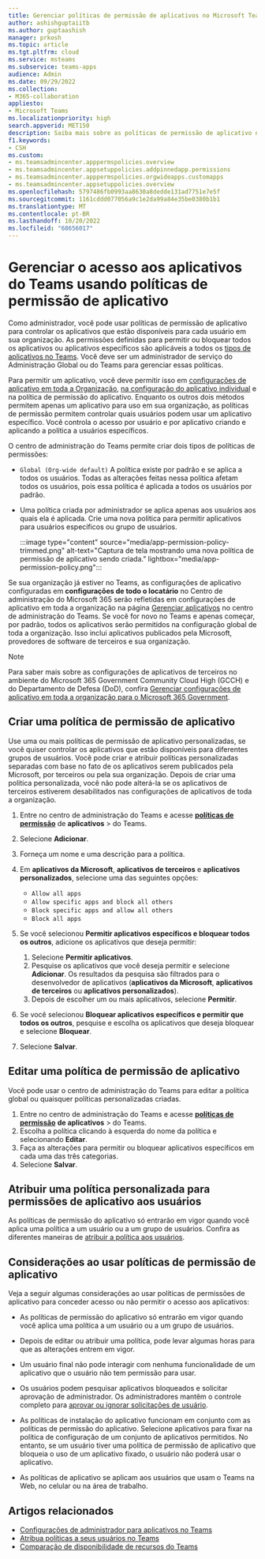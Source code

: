 ```yaml
---
title: Gerenciar políticas de permissão de aplicativos no Microsoft Teams
author: ashishguptaiitb
ms.author: guptaashish
manager: prkosh
ms.topic: article
ms.tgt.pltfrm: cloud
ms.service: msteams
ms.subservice: teams-apps
audience: Admin
ms.date: 09/29/2022
ms.collection:
- M365-collaboration
appliesto:
- Microsoft Teams
ms.localizationpriority: high
search.appverid: MET150
description: Saiba mais sobre as políticas de permissão de aplicativo no Microsoft Teams e como controlar a disponibilidade de aplicativos para seus usuários finais.
f1.keywords:
- CSH
ms.custom:
- ms.teamsadmincenter.apppermspolicies.overview
- ms.teamsadmincenter.appsetuppolicies.addpinnedapp.permissions
- ms.teamsadmincenter.apppermspolicies.orgwideapps.customapps
- ms.teamsadmincenter.appsetuppolicies.overview
ms.openlocfilehash: 5797486fb0993aa8630a8dedde131ad7751e7e5f
ms.sourcegitcommit: 1161cddd077056a9c1e2da99a84e35be0380b1b1
ms.translationtype: MT
ms.contentlocale: pt-BR
ms.lasthandoff: 10/20/2022
ms.locfileid: "68656017"
---
```

# <a name="manage-access-to-teams-apps-using-app-permission-policies"></a>Gerenciar o acesso aos aplicativos do Teams usando políticas de permissão de aplicativo

Como administrador, você pode usar políticas de permissão de aplicativo para controlar os aplicativos que estão disponíveis para cada usuário em sua organização. As permissões definidas para permitir ou bloquear todos os aplicativos ou aplicativos específicos são aplicáveis a todos os [tipos de aplicativos no Teams](deploy-apps-microsoft-teams-landing-page.md). Você deve ser um administrador de serviço do Administração Global ou do Teams para gerenciar essas políticas.

Para permitir um aplicativo, você deve permitir isso em [configurações de aplicativo em toda a Organização](manage-apps.md#manage-org-wide-app-settings), [na configuração do aplicativo individual](manage-apps.md#allow-and-block-apps) e na política de permissão do aplicativo. Enquanto os outros dois métodos permitem apenas um aplicativo para uso em sua organização, as políticas de permissão permitem controlar quais usuários podem usar um aplicativo específico. Você controla o acesso por usuário e por aplicativo criando e aplicando a política a usuários específicos.

O centro de administração do Teams permite criar dois tipos de políticas de permissões:

* `Global (Org-wide default)` A política existe por padrão e se aplica a todos os usuários. Todas as alterações feitas nessa política afetam todos os usuários, pois essa política é aplicada a todos os usuários por padrão.
* Uma política criada por administrador se aplica apenas aos usuários aos quais ela é aplicada. Crie uma nova política para permitir aplicativos para usuários específicos ou grupo de usuários.

   :::image type="content" source="media/app-permission-policy-trimmed.png" alt-text="Captura de tela mostrando uma nova política de permissão de aplicativo sendo criada." lightbox="media/app-permission-policy.png":::

Se sua organização já estiver no Teams, as configurações de aplicativo configuradas em **configurações de todo o locatário** no Centro de administração do Microsoft 365 serão refletidas em configurações de aplicativo em toda a organização na página [Gerenciar aplicativos](https://admin.teams.microsoft.com/policies/manage-apps) no centro de administração do Teams. Se você for novo no Teams e apenas começar, por padrão, todos os aplicativos serão permitidos na configuração global de toda a organização. Isso inclui aplicativos publicados pela Microsoft, provedores de software de terceiros e sua organização.

> [!NOTE]
> Para saber mais sobre as configurações de aplicativos de terceiros no ambiente do Microsoft 365 Government Community Cloud High (GCCH) e do Departamento de Defesa (DoD), confira [Gerenciar configurações de aplicativo em toda a organização para o Microsoft 365 Government](manage-apps.md#manage-org-wide-app-settings-for-microsoft-365-government).

## <a name="create-an-app-permission-policy"></a>Criar uma política de permissão de aplicativo

Use uma ou mais políticas de permissão de aplicativo personalizadas, se você quiser controlar os aplicativos que estão disponíveis para diferentes grupos de usuários. Você pode criar e atribuir políticas personalizadas separadas com base no fato de os aplicativos serem publicados pela Microsoft, por terceiros ou pela sua organização. Depois de criar uma política personalizada, você não pode alterá-la se os aplicativos de terceiros estiverem desabilitados nas configurações de aplicativos de toda a organização.

1. Entre no centro de administração do Teams e acesse **[políticas de permissão](https://admin.teams.microsoft.com/policies/app-permission)** de **aplicativos** >  do Teams.
1. Selecione **Adicionar**.
1. Forneça um nome e uma descrição para a política.
1. Em **aplicativos da Microsoft**, **aplicativos de terceiros** e **aplicativos personalizados**, selecione uma das seguintes opções:

    * `Allow all apps`
    * `Allow specific apps and block all others`
    * `Block specific apps and allow all others`
    * `Block all apps`

1. Se você selecionou **Permitir aplicativos específicos e bloquear todos os outros**, adicione os aplicativos que deseja permitir:

    1. Selecione **Permitir aplicativos**.
    1. Pesquise os aplicativos que você deseja permitir e selecione **Adicionar**. Os resultados da pesquisa são filtrados para o desenvolvedor de aplicativos (**aplicativos da Microsoft**, **aplicativos de terceiros** ou **aplicativos personalizados**).
    1. Depois de escolher um ou mais aplicativos, selecione **Permitir**.

1. Se você selecionou **Bloquear aplicativos específicos e permitir que todos os outros**, pesquise e escolha os aplicativos que deseja bloquear e selecione **Bloquear**.

1. Selecione **Salvar**.

## <a name="edit-an-app-permission-policy"></a>Editar uma política de permissão de aplicativo

Você pode usar o centro de administração do Teams para editar a política global ou quaisquer políticas personalizadas criadas.

1. Entre no centro de administração do Teams e acesse **[políticas de permissão](https://admin.teams.microsoft.com/policies/app-permission)** **de aplicativos** >  do Teams.
1. Escolha a política clicando à esquerda do nome da política e selecionando **Editar**.
1. Faça as alterações para permitir ou bloquear aplicativos específicos em cada uma das três categorias.
1. Selecione **Salvar**.

## <a name="assign-a-custom-policy-for-app-permissions-to-users"></a>Atribuir uma política personalizada para permissões de aplicativo aos usuários

As políticas de permissão do aplicativo só entrarão em vigor quando você aplica uma política a um usuário ou a um grupo de usuários. Confira as diferentes maneiras de [atribuir a política aos usuários](policy-assignment-overview.md#ways-to-assign-policies).

## <a name="considerations-when-using-app-permission-policies"></a>Considerações ao usar políticas de permissão de aplicativo

Veja a seguir algumas considerações ao usar políticas de permissões de aplicativo para conceder acesso ou não permitir o acesso aos aplicativos:

* As políticas de permissão do aplicativo só entrarão em vigor quando você aplica uma política a um usuário ou a um grupo de usuários.

* Depois de editar ou atribuir uma política, pode levar algumas horas para que as alterações entrem em vigor.

* Um usuário final não pode interagir com nenhuma funcionalidade de um aplicativo que o usuário não tem permissão para usar.

* Os usuários podem pesquisar aplicativos bloqueados e solicitar aprovação de administrador. Os administradores mantêm o controle completo para [aprovar ou ignorar solicitações de usuário](user-requests-approve-apps.md).

* As políticas de instalação do aplicativo funcionam em conjunto com as políticas de permissão do aplicativo. Selecione aplicativos para fixar na política de configuração de um conjunto de aplicativos permitidos. No entanto, se um usuário tiver uma política de permissão de aplicativo que bloqueia o uso de um aplicativo fixado, o usuário não poderá usar o aplicativo.

* As políticas de aplicativo se aplicam aos usuários que usam o Teams na Web, no celular ou na área de trabalho.

## <a name="related-articles"></a>Artigos relacionados

* [Configurações de administrador para aplicativos no Teams](admin-settings.md)
* [Atribua políticas a seus usuários no Teams](policy-assignment-overview.md)
* [Comparação de disponibilidade de recursos do Teams](/office365/servicedescriptions/teams-service-description#feature-availability)
